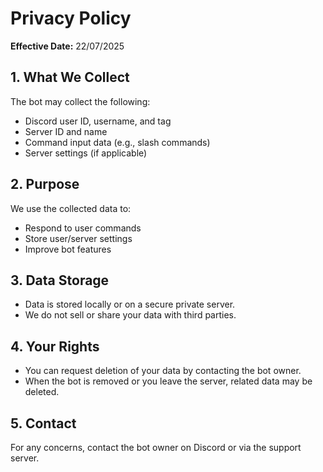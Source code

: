 # Privacy Policy

**Effective Date:** 22/07/2025

## 1. What We Collect
The bot may collect the following:
- Discord user ID, username, and tag
- Server ID and name
- Command input data (e.g., slash commands)
- Server settings (if applicable)

## 2. Purpose
We use the collected data to:
- Respond to user commands
- Store user/server settings
- Improve bot features

## 3. Data Storage
- Data is stored locally or on a secure private server.
- We do not sell or share your data with third parties.

## 4. Your Rights
- You can request deletion of your data by contacting the bot owner.
- When the bot is removed or you leave the server, related data may be deleted.

## 5. Contact
For any concerns, contact the bot owner on Discord or via the support server.
